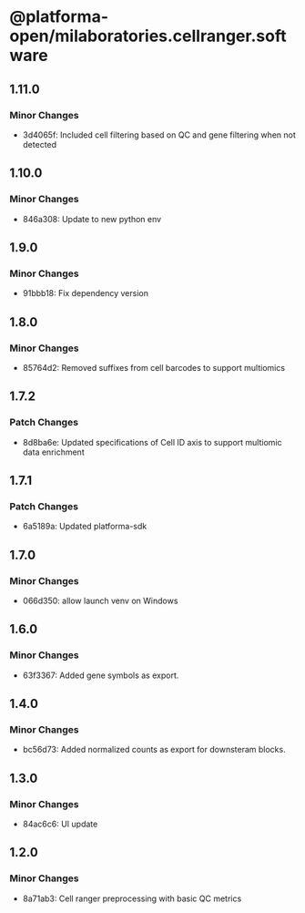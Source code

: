 # @platforma-open/milaboratories.cellranger.software

## 1.11.0

### Minor Changes

- 3d4065f: Included cell filtering based on QC and gene filtering when not detected

## 1.10.0

### Minor Changes

- 846a308: Update to new python env

## 1.9.0

### Minor Changes

- 91bbb18: Fix dependency version

## 1.8.0

### Minor Changes

- 85764d2: Removed suffixes from cell barcodes to support multiomics

## 1.7.2

### Patch Changes

- 8d8ba6e: Updated specifications of Cell ID axis to support multiomic data enrichment

## 1.7.1

### Patch Changes

- 6a5189a: Updated platforma-sdk

## 1.7.0

### Minor Changes

- 066d350: allow launch venv on Windows

## 1.6.0

### Minor Changes

- 63f3367: Added gene symbols as export.

## 1.4.0

### Minor Changes

- bc56d73: Added normalized counts as export for downsteram blocks.

## 1.3.0

### Minor Changes

- 84ac6c6: UI update

## 1.2.0

### Minor Changes

- 8a71ab3: Cell ranger preprocessing with basic QC metrics
